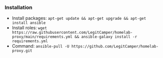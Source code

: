 ### Installation

 - Install packages: `apt-get update && apt-get upgrade && apt-get install ansible`
 - Install roles: `wget https://raw.githubusercontent.com/LegitCamper/homelab-proxy/main/requirements.yml && ansible-galaxy install -r requirements.yml`
 - Command: `ansible-pull -U https://github.com/LegitCamper/homelab-proxy.git`
